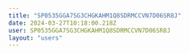 ```yaml
---
title: "SP0535GGA7SG3CHGKAHM1Q8SDRMCCVN7D06SR8J"
date: 2024-03-27T10:18:00.218Z
user: SP0535GGA7SG3CHGKAHM1Q8SDRMCCVN7D06SR8J
layout: "users"
---
```

    